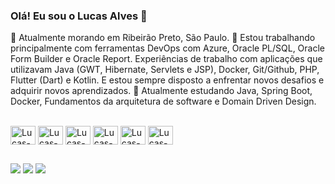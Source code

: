 ### Olá! Eu sou o Lucas Alves 👋

🏡 Atualmente morando em Ribeirão Preto, São Paulo.
🔭 Estou trabalhando principalmente com ferramentas DevOps com Azure, Oracle PL/SQL, Oracle Form Builder e Oracle Report. Experiências de trabalho com aplicações que utilizavam Java (GWT, Hibernate, Servlets e JSP), Docker, Git/Github, PHP, Flutter (Dart) e Kotlin. E estou sempre disposto a enfrentar novos desafios e adquirir novos aprendizados. 
🌱 Atualmente estudando Java, Spring Boot, Docker, Fundamentos da arquitetura de software e Domain Driven Design.

<div style="display: inline_block"><br>
  <img align="center" alt="Lucas-Oracle" height="30" width="40" src="https://cdn.jsdelivr.net/gh/devicons/devicon/icons/oracle/oracle-original.svg">
  <img align="center" alt="Lucas-JavaTs" height="30" width="40" src="https://cdn.jsdelivr.net/gh/devicons/devicon/icons/java/java-original.svg">
  <img align="center" alt="Lucas-Flutter" height="30" width="40" src="https://cdn.jsdelivr.net/gh/devicons/devicon/icons/flutter/flutter-original.svg">
  <img align="center" alt="Lucas-Docker" height="30" width="40"  src="https://cdn.jsdelivr.net/gh/devicons/devicon/icons/docker/docker-original.svg">
  <img align="center" alt="Lucas-CSS" height="30" width="40" src="https://cdn.jsdelivr.net/gh/devicons/devicon/icons/css3/css3-original.svg">
  <img align="center" alt="Lucas-HTML" height="30" width="40" src="https://cdn.jsdelivr.net/gh/devicons/devicon/icons/html5/html5-original.svg">
</div>
  
  ##
 
<div> 
  <a href="https://www.instagram.com/lcalves012" target="_blank"><img src="https://img.shields.io/badge/-Instagram-%23E4405F?style=for-the-badge&logo=instagram&logoColor=white" target="_blank"></a>
  <a href = "mailto:lcalves012@gmail.com"><img src="https://img.shields.io/badge/-Gmail-%23333?style=for-the-badge&logo=gmail&logoColor=white" target="_blank"></a>
  <a href="https://www.linkedin.com/in/lucas-d-70262310a/" target="_blank"><img src="https://img.shields.io/badge/-LinkedIn-%230077B5?style=for-the-badge&logo=linkedin&logoColor=white" target="_blank"></a> 
  
</div>

